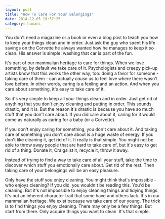 ```yaml
---
layout: post
title: "How To Care For Your Belongings"
date: 2014-12-05 19:57:25
category: humans
---
```

You don't need a magazine or a book or even a blog post to teach you
how to keep your things clean and in order. Just ask the guy who spent
his life savings on the Corvette he always wanted how he manages to
keep it so clean. His answer is simple: washing that car is part of
the fun.

It's part of our mammalian heritage to care for things. When we love
something, by default we take care of it. Psychologists and creepy
pick-up artists know that this works the other way, too: doing a favor
for someone - taking care of them - can actually *cause* us to feel
love where there wasn't love before. In other words, caring is a
feeling and an action. And when you care about something, it's easy to
take care of it.

So it's very simple to keep all your things clean and in order. Just
get rid of anything that you don't enjoy cleaning and putting in
order. This sounds drastic, and it is. But the reason it's drastic is
because you have so much stuff that you don't care about. If you did
care about it, caring for it would come as naturally as caring for a
baby (or a Corvette).

If you don't enjoy caring for something, you don't care about it. And
taking care of something you don't care about is a huge waste of
energy. If you don't like cleaning it, get rid of it. It really is
that simple. You might not be able to throw away people that are hard
to take care of, but it's easy to get rid of a thing. Donate it,
Craigslist it, recycle it, throw it away.

Instead of trying to find a way to take care of all your stuff, take
the time to discover which stuff you emotionally care about. Get rid
of the rest. Then taking care of your belongings will be an easy
pleasure.

Only have the stuff you enjoy cleaning. You might think that's
impossible - who enjoys cleaning? If you did, you wouldn't be reading
this. You'd be cleaning. But it's not impossible to enjoy cleaning
things and tidying things. It's not an inherent character trait that
some have and others lack. It's in our mammalian heritage. We exist
because we take care of our young. The trick is to find things you
enjoy cleaning. There may only be a few things. But start from
there. Only acquire things you want to clean. It's that simple.
